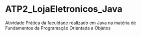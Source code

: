 # ATP2_LojaEletronicos_Java
 Atividade Prática da faculdade realizado em Java na matéria de Fundamentos da Programação Orientada a Objetos
